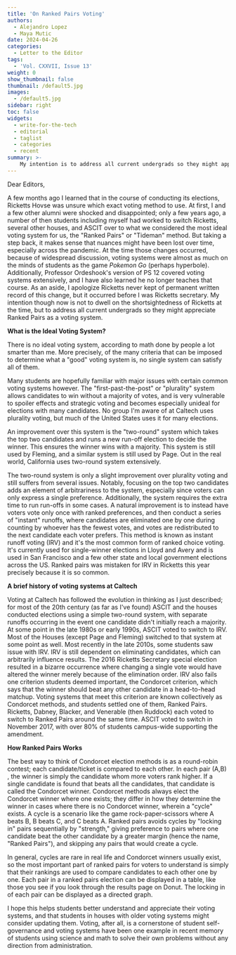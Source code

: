 ```yaml
---
title: 'On Ranked Pairs Voting'
authors:
  - Alejandro Lopez
  - Maya Mutic
date: 2024-04-26
categories:
  - Letter to the Editor
tags:
  - 'Vol. CXXVII, Issue 13'
weight: 0
show_thumbnail: false
thumbnail: /default5.jpg
images:
  - /default5.jpg
sidebar: right
toc: false
widgets:
  - write-for-the-tech
  - editorial
  - taglist
  - categories
  - recent
summary: >-
    My intention is to address all current undergrads so they might appreciate Ranked Pairs as a voting system.
---
```


Dear Editors,

A few months ago I learned that in the course of conducting its elections, Ricketts Hovse was unsure which exact voting method to use. At first, I and a few other alumni were shocked and disappointed; only a few years ago, a number of then students including myself had worked to switch Ricketts, several other houses, and ASCIT over to what we considered the most ideal voting system for us, the "Ranked Pairs" or "Tideman" method. But taking a step back, it makes sense that nuances might have been lost over time, especially across the pandemic. At the time those changes occurred, because of widespread discussion, voting systems were almost as much on the minds of students as the game *Pokemon Go* (perhaps hyperbole). Additionally, Professor Ordeshook's version of PS 12 covered voting systems extensively, and I have also learned he no longer teaches that course. As an aside, I apologize Ricketts never kept of permanent written record of this change, but it occurred before I was Ricketts secretary. My intention though now is not to dwell on the shortsightedness of Ricketts at the time, but to address all current undergrads so they might appreciate Ranked Pairs as a voting system.

**What is the Ideal Voting System?** 

There is no ideal voting system, according to math done by people a lot smarter than me. More precisely, of the many criteria that can be imposed to determine what a "good" voting system is, no single system can satisfy all of them.

Many students are hopefully familiar with major issues with certain common voting systems however. The "first-past-the-post" or "plurality" system allows candidates to win without a majority of votes, and is very vulnerable to spoiler effects and strategic voting and becomes especially unideal for elections with many candidates. No group I'm aware of at Caltech uses plurality voting, but much of the United States uses it for many elections.

An improvement over this system is the "two-round" system which takes the top two candidates and runs a new run-off election to decide the winner. This ensures the winner wins with a majority. This system is still used by Fleming, and a similar system is still used by Page. Out in the real world, California uses two-round system extensively.

The two-round system is only a slight improvement over plurality voting and still suffers from several issues. Notably, focusing on the top two candidates adds an element of arbitrariness to the system, especially since voters can only express a single preference. Additionally, the system requires the extra time to run run-offs in some cases. A natural improvement is to instead have voters vote only once with ranked preferences, and then conduct a series of "instant" runoffs, where candidates are eliminated one by one during counting by whoever has the fewest votes, and votes are redistributed to the next candidate each voter prefers. This method is known as instant runoff voting (IRV) and it's the most common form of ranked choice voting. It's currently used for single-winner elections in Lloyd and Avery and is used in San Francisco and a few other state and local government elections across the US. Ranked pairs was mistaken for IRV in Ricketts this year precisely because it is so common.

**A brief history of voting systems at Caltech** 

Voting at Caltech has followed the evolution in thinking as I just described; for most of the 20th century (as far as I've found) ASCIT and the houses conducted elections using a simple two-round system, with separate runoffs occurring in the event one candidate didn't initially reach a majority. At some point in the late 1980s or early 1990s, ASCIT voted to switch to IRV. Most of the Houses (except Page and Fleming) switched to that system at some point as well. Most recently in the late 2010s, some students saw issue with IRV. IRV is still dependent on eliminating candidates, which can arbitrarily influence results. The 2016 Ricketts Secretary special election resulted in a bizarre occurrence where changing a single vote would have altered the winner merely because of the elimination order. IRV also fails one criterion students deemed important, the Condorcet criterion, which says that the winner should beat any other candidate in a head-to-head matchup. Voting systems that meet this criterion are known collectively as Condorcet methods, and students settled one of them, Ranked Pairs. Ricketts, Dabney, Blacker, and Venerable (then Ruddock) each voted to switch to Ranked Pairs around the same time. ASCIT voted to switch in November 2017, with over 80% of students campus-wide supporting the amendment.

**How Ranked Pairs Works** 

The best way to think of Condorcet election methods is as a round-robin contest; each candidate/ticket is compared to each other. In each pair (A,B) , the winner is simply the candidate whom more voters rank higher. If a single candidate is found that beats all the candidates, that candidate is called the Condorcet winner. Condorcet methods always elect the Condorcet winner where one exists; they differ in how they determine the winner in cases where there is no Condorcet winner, wherein a "cycle" exists. A cycle is a scenario like the game rock-paper-scissors where A beats B, B beats C, and C beats A. Ranked pairs avoids cycles by "locking in" pairs sequentially by "strength," giving preference to pairs where one candidate beat the other candidate by a greater margin (hence the name, "Ranked Pairs"), and skipping any pairs that would create a cycle.

In general, cycles are rare in real life and Condorcet winners usually exist, so the most important part of ranked pairs for voters to understand is simply that their rankings are used to compare candidates to each other one by one. Each pair in a ranked pairs election can be displayed in a table, like those you see if you look through the results page on Donut. The locking in of each pair can be displayed as a directed graph.

I hope this helps students better understand and appreciate their voting systems, and that students in houses with older voting systems might consider updating them. Voting, after all, is a cornerstone of student self-governance and voting systems have been one example in recent memory of students using science and math to solve their own problems without any direction from administration.
